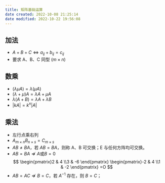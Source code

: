 ```yaml
---
title: 矩阵基础运算
date created: 2022-10-08 21:25:14
date modified: 2022-10-22 19:56:08
---
```


## 加法

- $A+B+C \Leftrightarrow a_{ij}+b_{ij}=c_{ij}$
- 要求 A、B、C 同型 ($m \times n$)

## 数乘

- $(\lambda \mu A)=\lambda (\mu A)$
- $(\lambda +\mu) A = \lambda A +\mu A$
- $\lambda(A+B)=\lambda A+\lambda B$
- $|kA|=k^n|A|$

## 乘法

- 左行点乘右列
- $A_{m\times n}B_{n\times s}=C_{m\times s}$
- $AB \neq BA$，若 $AB = BA$，则称 A、B 可交换；E 与任何方阵均可交换。
- $AB = BA \nRightarrow A \text{或}B=0$
$$
\begin{pmatrix}2 & 4 \\3 & -6 \end{pmatrix}
\begin{pmatrix}-2 & 4 \\1 & -2 \end{pmatrix}
=O
$$
- $AB = AC \nRightarrow B =C$，若 $A^{-1}$ 存在，则 $B=C$；
